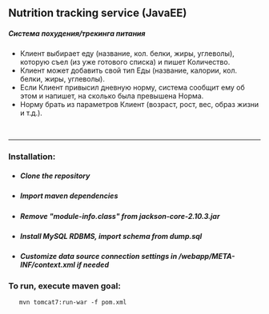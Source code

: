 ## Nutrition tracking service (JavaEE)


##### Система похудения/трекинга питания <br>
* Клиент выбирает еду (название, кол. белки, жиры, углеволы),
  которую съел (из уже готового списка) и пишет Количество.<br>
* Клиент может добавить свой тип Еды (название, калории, кол. белки,
   жиры, углеволы). <br>
* Если Клиент привысил дневную норму, система сообщит ему об этом и напишет, на сколько была превышена Норма.<br>
* Норму брать из параметров Клиент (возраст, рост, вес, образ жизни и т.д.).
 <br>
 
 ---
 
 ### Installation:
 * ##### Clone the repository
 * ##### Import maven dependencies
 * ##### Remove "module-info.class" from jackson-core-2.10.3.jar
 * ##### Install MySQL RDBMS, import schema from dump.sql
 * ##### Customize data source connection settings in /webapp/META-INF/context.xml if needed
 ### To run, execute maven goal: 
 ```
    mvn tomcat7:run-war -f pom.xml
 ```
   